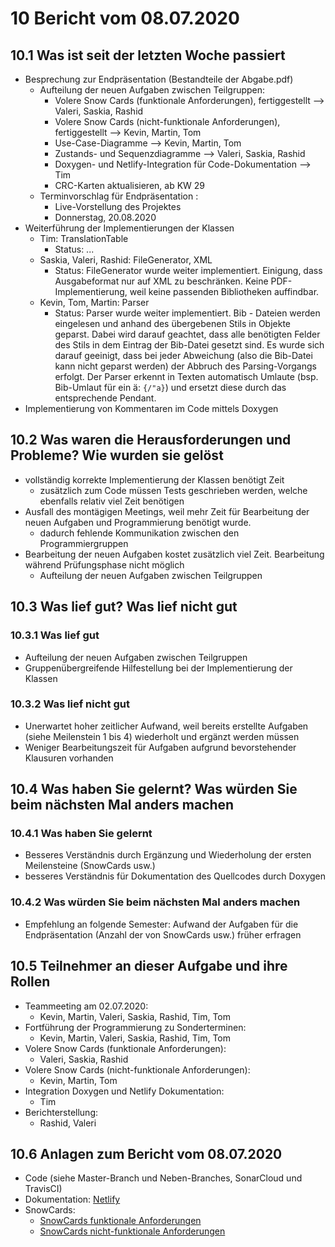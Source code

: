 # 10 Bericht vom 08.07.2020
  
## 10.1  Was ist seit der letzten Woche passiert

+ Besprechung zur Endpräsentation (Bestandteile der Abgabe.pdf)
  + Aufteilung der neuen Aufgaben zwischen Teilgruppen:
    + Volere Snow Cards (funktionale Anforderungen), fertiggestellt --> Valeri, Saskia, Rashid
    + Volere Snow Cards (nicht-funktionale Anforderungen), fertiggestellt --> Kevin, Martin, Tom
    + Use-Case-Diagramme --> Kevin, Martin, Tom
    + Zustands- und Sequenzdiagramme --> Valeri, Saskia, Rashid
    + Doxygen- und Netlify-Integration für Code-Dokumentation --> Tim
    + CRC-Karten aktualisieren, ab KW 29
  + Terminvorschlag für Endpräsentation :
    + Live-Vorstellung des Projektes
    + Donnerstag, 20.08.2020
+ Weiterführung der Implementierungen der Klassen
  + Tim: TranslationTable
    + Status: ...
  + Saskia, Valeri, Rashid:  FileGenerator, XML
    + Status: FileGenerator wurde weiter implementiert. Einigung, dass Ausgabeformat nur auf XML zu beschränken. Keine PDF-Implementierung, weil keine passenden Bibliotheken auffindbar.
  + Kevin, Tom, Martin: Parser
    + Status: Parser wurde weiter implementiert. Bib - Dateien werden eingelesen und anhand des übergebenen Stils in Objekte geparst. Dabei wird darauf geachtet, dass alle benötigten Felder des Stils in dem Eintrag der Bib-Datei gesetzt sind. Es wurde sich darauf geeinigt, dass bei jeder Abweichung (also die Bib-Datei kann nicht geparst werden) der Abbruch des Parsing-Vorgangs erfolgt. Der Parser erkennt in Texten automatisch Umlaute (bsp. Bib-Umlaut für ein ä: `{/"a}`) und ersetzt diese durch das entsprechende Pendant.   
+ Implementierung von Kommentaren im Code mittels Doxygen

## 10.2 Was waren die Herausforderungen und Probleme? Wie wurden sie gelöst

+ vollständig korrekte Implementierung der Klassen benötigt Zeit
  + zusätzlich zum Code müssen Tests geschrieben werden, welche ebenfalls relativ viel Zeit benötigen
+ Ausfall des montägigen Meetings, weil mehr Zeit für Bearbeitung der neuen Aufgaben und Programmierung benötigt wurde.
  + dadurch fehlende Kommunikation zwischen den Programmiergruppen
+ Bearbeitung der neuen Aufgaben kostet zusätzlich viel Zeit. Bearbeitung während Prüfungsphase nicht möglich
  + Aufteilung der neuen Aufgaben zwischen Teilgruppen

## 10.3 Was lief gut? Was lief nicht gut

### 10.3.1 Was lief gut

+ Aufteilung der neuen Aufgaben zwischen Teilgruppen
+ Gruppenübergreifende Hilfestellung bei der Implementierung der Klassen

### 10.3.2 Was lief nicht gut

+ Unerwartet hoher zeitlicher Aufwand, weil bereits erstellte Aufgaben (siehe Meilenstein 1 bis 4) wiederholt und ergänzt werden müssen
+ Weniger Bearbeitungszeit für Aufgaben aufgrund bevorstehender Klausuren vorhanden

## 10.4 Was haben Sie gelernt? Was würden Sie beim nächsten Mal anders machen

### 10.4.1 Was haben Sie gelernt

+ Besseres Verständnis durch Ergänzung und Wiederholung der ersten Meilensteine (SnowCards usw.)
+ besseres Verständnis für Dokumentation des Quellcodes durch Doxygen

### 10.4.2 Was würden Sie beim nächsten Mal anders machen

+ Empfehlung an folgende Semester: Aufwand der Aufgaben für die Endpräsentation (Anzahl der von SnowCards usw.) früher erfragen

## 10.5 Teilnehmer an dieser Aufgabe und ihre Rollen

+ Teammeeting am 02.07.2020:
  + Kevin, Martin, Valeri, Saskia, Rashid, Tim, Tom
+ Fortführung der Programmierung zu Sonderterminen:
  + Kevin, Martin, Valeri, Saskia, Rashid, Tim, Tom
+ Volere Snow Cards (funktionale Anforderungen):
  + Valeri, Saskia, Rashid
+ Volere Snow Cards (nicht-funktionale Anforderungen):
  + Kevin, Martin, Tom
+ Integration Doxygen und Netlify Dokumentation:
  + Tim
+ Berichterstellung:
  + Rashid, Valeri

## 10.6 Anlagen zum Bericht vom 08.07.2020

+ Code (siehe Master-Branch und Neben-Branches, SonarCloud und TravisCI)
+ Dokumentation: [Netlify](https://bibparser.timkante.dev "Doxygen")
+ SnowCards:
  + [SnowCards funktionale Anforderungen][func]
  + [SnowCards nicht-funktionale Anforderungen][Nonfunc]

[func]: ./../snowCards/functional/snowCardFunctional.md "SnowCards funktionale Anforderungen"
[Nonfunc]: ./../snowCards/nonFunctional/snowCardNonFuctional.md "SnowCards funktionale Anforderungen"
